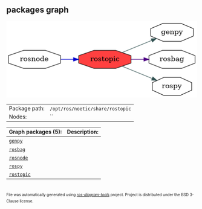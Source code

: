 <!--
File was automatically generated using 'ros-diagram-tools' project.
Project is distributed under the BSD 3-Clause license.
-->

## packages graph

[![rostopic](rostopic.png "rostopic")](rostopic.png)

|     |     |
| --- | --- |
| Package path: | `/opt/ros/noetic/share/rostopic` |
| Nodes: | `` |


| Graph packages (5): | Description: |
| ------------------- | ------------ |
| [`genpy`](genpy.html) |  |
| [`rosbag`](rosbag.html) |  |
| [`rosnode`](rosnode.html) |  |
| [`rospy`](rospy.html) |  |
| [`rostopic`](rostopic.html) |  |


</br>
<font size="1">
File was automatically generated using <a href="https://github.com/anetczuk/ros-diagram-tools"><i>ros-diagram-tools</i></a> project.
Project is distributed under the BSD 3-Clause license.
</font>
